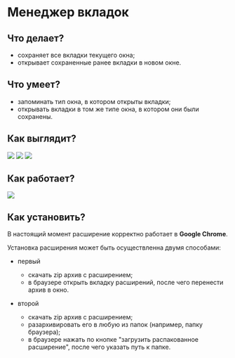 # Менеджер вкладок
## Что делает?
   - cохраняет все вкладки текущего окна;
   - oткрывает сохраненные ранее вкладки в новом окне.

## Что умеет?
  - запоминать тип окна, в котором открыты вкладки;
  - открывать вкладки в том же типе окна, в котором они были сохранены.

## Как выглядит?
![](https://sun9-7.userapi.com/miSvPTyVh3eVOOGBLFSknoKTDWsMD6IuRpyymA/rT0vRWujREA.jpg)
![](https://sun9-34.userapi.com/cDoTPKM7y9CU4kDz8vyzLOW-PKZKfbuNyo8iAA/hImASJtuD8k.jpg)
![](https://sun9-38.userapi.com/wMu5h92Aw2YqqbK_fCWAVIpZqyIc1-RNrdgALw/QbqH3WA6p6M.jpg)

## Как работает?
![](how-it-works.gif)

## Как установить?
 В настоящий момент расширение корректно работает в **Google Chrome**.

 Установка расширения может быть осуществленна двумя способами:
  - первый
    - скачать zip архив с расширением;
    - в браузере открыть вкладку расширений, после чего перенести архив в окно.


  - второй
    - скачать zip архив с расширением;
    - разархивировать его в любую из папок (например, папку браузера);
    - в браузере нажать по кнопке "загрузить распакованное расширение", после чего указать путь к папке.
